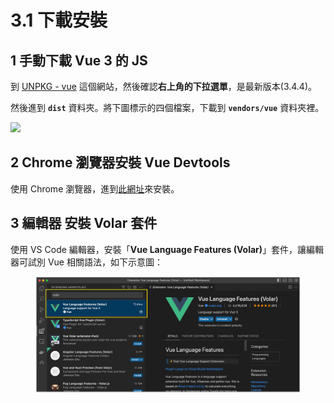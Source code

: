 # 3.1 下載安裝

## 1 手動下載 Vue 3 的 JS

到 [UNPKG - vue](https://unpkg.com/browse/vue@3.4.4/) 這個網站，然後確認**右上角的下拉選單**，是最新版本(3.4.4)。

然後進到 **`dist`** 資料夾。將下圖標示的四個檔案，下載到 **`vendors/vue`** 資料夾裡。

![](../.gitbook/assets/vue\_unpkg.png)



## 2 Chrome 瀏覽器安裝 Vue Devtools

使用 Chrome 瀏覽器，進到[此網址](https://chrome.google.com/webstore/detail/vuejs-devtools/nhdogjmejiglipccpnnnanhbledajbpd)來安裝。



## 3 編輯器 安裝 Volar 套件

使用 VS Code 編輯器，安裝「**Vue Language Features (Volar)**」套件，讓編輯器可試別 Vue 相關語法，如下示意圖：

<figure><img src="../.gitbook/assets/volar_extension.png" alt=""><figcaption></figcaption></figure>


